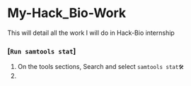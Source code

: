 # My-Hack_Bio-Work
This will detail all the work I will do in Hack-Bio internship



### [`Run samtools stat`]

1. On the tools sections, Search and select `samtools stat🛠️`
2. 
